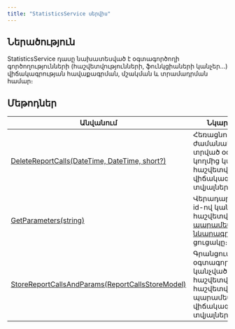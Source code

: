 ```yaml
---
title: "StatisticsService սերվիս"
---
```


## Ներածություն

StatisticsService դասը նախատեսված է օգտագործողի գործողությունների (հաշվետվությունների, ֆունկցիաների կանչեր...) վիճակագրության հավաքագրման, մշակման և տրամադրման համար։

## Մեթոդներ

| Անվանում | Նկարագրություն |
|----------|----------------|
| [DeleteReportCalls(DateTime, DateTime, short?)](StatisticsService/DeleteReportCalls.md) | Հեռացնում է նշված ժամանակահատվածում տրված օգտագործողի կողմից կանչված հաշվետվությունների վիճակագրությունը տվյալների պահոցից։ |
| [GetParameters(string)](StatisticsService/GetParameters.md) | Վերադարձնում է նշված id-ով կանչված հաշվետվության [պարամետրերի նկարագրությունների](../types/ReportParametersModel.md) ցուցակը։  |
| [StoreReportCallsAndParams(ReportCallsStoreModel)](StatisticsService/StoreReportCallsAndParams.md)| Գրանցում է ընթացիկ օգտագործողի կողմից կանչված հաշվետվության և հաշվետվության պարամետրերի վիճակագրությունը տվյալների պահոցում։ |

